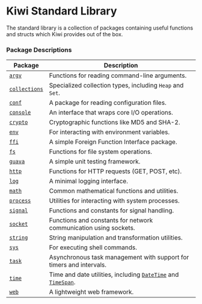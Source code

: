 # Kiwi Standard Library

The standard library is a collection of packages containing useful functions and structs which Kiwi provides out of the box.

### Package Descriptions

| Package | Description |
| --- | --- |
| [`argv`](argv.md) | Functions for reading command-line arguments. |
| [`collections`](collections.md) | Specialized collection types, including `Heap` and `Set`. |
| [`conf`](conf.md) | A package for reading configuration files. |
| [`console`](console.md) | An interface that wraps core I/O operations. |
| [`crypto`](crypto.md) | Cryptographic functions like MD5 and SHA-2. |
| [`env`](env.md) | For interacting with environment variables. |
| [`ffi`](ffi.md) | A simple Foreign Function Interface package. |
| [`fs`](fs.md) | Functions for file system operations. |
| [`guava`](guava.md) | A simple unit testing framework. |
| [`http`](http.md) | Functions for HTTP requests (GET, POST, etc). |
| [`log`](log.md) | A minimal logging interface. |
| [`math`](math.md) | Common mathematical functions and utilities. |
| [`process`](process.md) | Utilities for interacting with system processes. |
| [`signal`](signal.md) | Functions and constants for signal handling. |
| [`socket`](socket.md) | Functions and constants for network communication using sockets. |
| [`string`](string.md) | String manipulation and transformation utilities. |
| [`sys`](sys.md) | For executing shell commands. |
| [`task`](task.md) | Asynchronous task management with support for timers and intervals. |
| [`time`](time.md) | Time and date utilities, including [`DateTime`](datetime.md#datetime) and [`TimeSpan`](datetime.md#timespan). |
| [`web`](web.md) | A lightweight web framework. |
